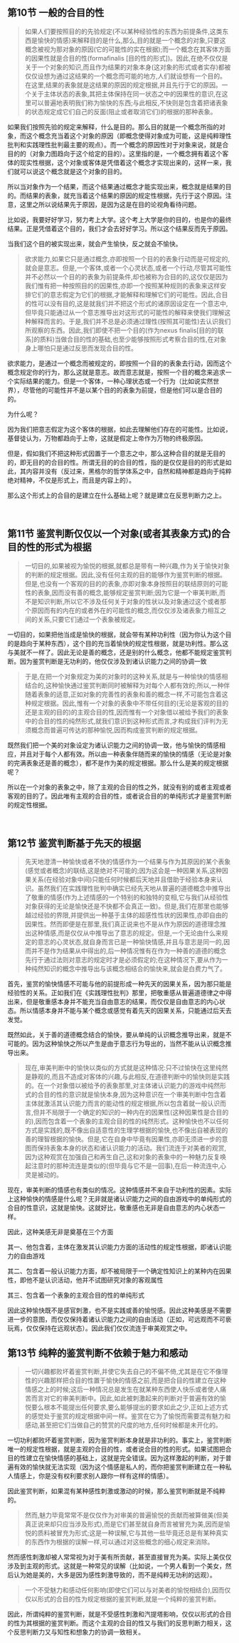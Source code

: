 <h2><b>第10节 一般的合目的性</b></h2><blockquote data-pid="lFm5bMLa">如果人们要按照目的的先验规定(不以某种经验性的东西为前提条件,这类东西是愉快的情感)来解释目的是什么,那么,目的就是一个概念的对象,只要这概念被视为那对象的原因(它的可能性的实在根据);而一个概念在其客体方面的因果性就是合目的性(formafinalis [目的性的形式])。因此,在绝不仅仅是关于一个对象的知识,而且作为结果的对象本身(这对象的形式或者实存)都被仅仅设想为通过这结果的一个概念而可能的地方,人们就设想有一个目的。在这里,结果的表象就是这结果的原因的规定根据,并且先行于它的原因。一个关于主体状态的表象,其把主体保持在同一状态之中的因果性的意识,在这里可以普遍地表明我们称为愉快的东西;与此相反,不快则是包含着把诸表象的状态规定成它们自己的反面(阻止或者取消它们)的根据的那种表象。</blockquote><p data-pid="kKhhcg7A">如果我们按照先验的规定来解释，什么是目的。那么目的就是一个概念所指的对象，而这个概念充当着这个对象的原因（即概念使得对象成为可能，这是纯粹理性批判和实践理性批判最主要的观点）。而一个概念的原因性对于对象来说，就是合目的的（对象力图趋向于这个给定的目的）。这里指的是，一个概念拥有着这个客体的现实性根据，这个对象或客体是凭借着这个概念才实现出来的，这样一来，我们就可以说这个概念就是这个对象的目的。</p><p data-pid="w_1Vdm1l">所以当对象作为一个结果，而这个结果通过概念才能实现出来，概念就是结果的目的。而结果的表象，就充当着这个结果的原因的规定性根据，先行于这个原因。注意，这里之所以说结果先于原因，是因为这是在目的论视角看待问题。</p><p data-pid="adzgVeqI">比如说，我要好好学习，努力考上大学。这个考上大学是你的目的，也是你的最终结果。正是凭借着这个目的，我们才会去好好学习。所以这个结果反而先于原因。</p><p data-pid="8Ro9sFIs">当我们这个目的被实现出来，就会产生愉快，反之就会不愉快。</p><blockquote data-pid="b8jFcWVM">欲求能力,如果它只是通过概念,亦即按照一个目的的表象行动而是可规定的,就会是意志。但是,一个客体,或者一个心灵状态,或者一个行动,尽管其可能性并不必然以一个目的的表象为前提条件,却也被称为合目的的,这仅仅是因为我们惟有把一种按照目的的因果性,亦即一个按照某种规则的表象来这样安排它们的意志假定为它们的根据,才能解释和理解它们的可能性。因此,合目的性可以没有目的,这是就我们并不把这个形式的诸原因设定在一个意志中,但毕竟只能通过从一个意志推导出对这形式的可能性的解释来使我们理解这种解释而言的。于是,我们并不总是必须通过理性(按照其可能性)去认识我们所观察的东西。因此,我们即使不把一个目的(作为nexus finalis[目的的联系]的质料)当做合目的性的基础,也至少能够按照形式考察合目的性,在对象身上哪怕只是通过反思而发现合目的性。</blockquote><p data-pid="fwToGUsH">欲求能力，是通过一个概念而被规定的，即按照一个目的的表象去行动，因而这个概念规定你的行为，那么这就是意志。故而意志就是，按照一个目的概念来追求一个实际结果的能力。但是一个客体，一种心理状态或一个行为（比如说实然世界），尽管他的可能性并不是以某个目的的表象为前提，但是他们可以是合目的的。</p><p data-pid="-GyIkcr0">为什么呢？</p><p data-pid="B46N5haH">因为我们把意志假定为这个客体的根据，如此去理解他们存在的可能性。比如说，基督徒认为，万物都趋向于上帝，这就是假定上帝作为万物的终极原因。</p><p data-pid="DnRoiVmX">但是，假如我们不把这种形式因置于一个意志之中，那么这种合目的就是无目的的，即无目的的合目的性。所谓无目的的合目的性，指的是仅仅是目的的形式是如此，其内容并没有（反过来，黑格尔的哲学体系之中，自然和精神都是趋向于纯粹绝对精神，不仅是形式上，而且是内容上的）。</p><p data-pid="Ak5Gx3py">那么这个形式上的合目的是建立在什么基础上呢？就是建立在反思判断力之上。</p><p><br></p><h2><b>第11节 鉴赏判断仅仅以一个对象(或者其表象方式)的合目的性的形式为根据</b></h2><blockquote data-pid="N4lXjl-X">一切目的,如果被视为愉悦的根据,就都总是带有一种兴趣,作为关于愉快对象的判断的规定根据。因此,没有任何主观的目的能够作为鉴赏判断的根据。但是,也没有一个客观的目的的表象,亦即对象本身按照目的联结原则的可能性的表象,因而没有善的概念,能够规定鉴赏判断;因为它是一个审美判断,而不是知识判断,所以它不涉及任何关于对象的性状以及对象通过这个或者那个原因而有的内在的或者外在的可能性的概念,而仅仅涉及诸表象力相互之间的关系,只要它们通过一个表象被规定。</blockquote><p data-pid="g74IX1dw">一切目的，如果把他当成是愉快的根据，就会带有某种功利性（因为你认为这个目的是趋向于某种东西），这个目的充当着愉快的规定性根据，就是功利性。那么这与美就不一样了。因此无论是善的概念，还是别的什么概念，他都不能规定鉴赏判断。因为鉴赏判断是无功利的，他仅仅涉及到诸认识能力之间的协调一致</p><blockquote data-pid="q9oreJmh">于是,在把一个对象规定为美的对象时的这种关系,就是与一种愉快的情感相结合的,这种愉快通过鉴赏判断同时被解释为对每个人都有效的;所以,一种伴随着表象的适意,正如对象的完善性的表象和善的概念一样,不可能包含着这种规定根据。因此,惟有一个对象的表象中不带任何目的(无论是客观的目的还是主观的目的)的主观合目的性,因而惟有一个对象借以被给予我们的表象中的合目的性的纯然形式,就我们意识到这种形式而言,才构成我们评判为无须概念而普遍可传达的那种愉悦,因而构成鉴赏判断的规定根据。</blockquote><p data-pid="TSxRpw68">既然我们把一个美的对象设定为诸认识能力之间的协调一致，他与愉快的情感相应，并且对于每个人都有效。所以由一种表象伴随而来的愉快的情感（无论是对象的完满表象还是善的概念），都不是作为美的规定根据。那么什么是美的规定根据呢？</p><p data-pid="ch2w_GSK">所以在一个对象的表象之中，除了主观的合目的性之外，就没有别的或者主观或者客观的目的了。因此唯有主观的合目的性，或者说合目的的单纯形式才是鉴赏判断的规定性根据。</p><p><br></p><h2>第12节 鉴赏判断基于先天的根据</h2><blockquote data-pid="j6Dagqki">先天地澄清一种愉快或者不快的情感作为一个结果与作为其原因的某个表象(感觉或者概念)的联结,这是绝对不可能的;因为这会是一种因果关系,这种因果关系(在经验对象中间)只能任何时候都后天地并且借助于经验本身来认识。虽然我们在实践理性批判中确实已经先天地从普遍的道德概念中推导出了敬重的情感(作为上述情感的一个特别的和独特的变相,它与我们从经验性对象获得的无论是愉快还是不快都不会真正一致)。但是,我们在那里也能够越过经验的界限,并提供出一种基于主体的超感性性状的因果性,亦即自由的因果性。然而即便是在那里,我们真正说来也不是从作为原因的道德理念推出这种情感,而是仅仅从中推导出了意志的规定。但是,一个无论由什么来规定的意志的心灵状态,就自身而言已是一种愉快情感,并且与意志是同一的,因而并不是作为结果从中得出的,后一种情况惟有在作为一种善的道德的概念先行于通过法则对意志的规定时才是必须假定的;在这种情况下,要从作为一种纯然知识的概念中推导出与该概念相结合的愉快来,就会是白费力气了。</blockquote><p data-pid="gtroL1cf">首先，鉴赏的愉快情感不可能与他的前提形成一种先天的因果关系，因为那只能是经验性的关系。正如我们在《实践理性批判》那里，把敬重感从普遍道德律之中得出来，但是敬重感本身并不能充当自由意志的结果，而仅仅是自由意志的内心状态。所以情感本身并不能与某个概念或感觉有着先天的因果关系，只能通过后天去发觉。</p><p data-pid="AiA9B-tQ">既然如此，关于善的道德概念结合的愉快，要从单纯的认识概念推导出来，就是不可能的。因为这种愉快之所以产生是由于意志行为导出的，当然不能从认识概念推导出来。</p><blockquote data-pid="FBcGwsE1">现在,审美判断中的愉快以类似的方式就是这种情况:只不过愉快在这里纯然是静观的,而且不造成对客体的兴趣,与此相反,在道德判断中的愉快则是实践的。在一个对象借以被给予的表象那里,对主体诸认识能力的游戏中纯然形式的合目的性的意识就是愉快本身,因为这种意识在一个审美判断中包含着主体就激活其认识能力而言的能动性的规定根据,所以包含着就一般认识而言,但并不局限于一个确定的知识的一种内在的因果性(这种因果性是合目的的),因而包含着一个表象的主观合目的性的纯然形式。这种愉快也不以任何方式是实践的,既不像出自适意性的生理学根据的愉快,也不像出自被表现的善的理智根据的愉快。但是,它在自身中毕竟有因果性,亦即无须进一步的意图而保持表象本身的状态和诸认识能力的活动。我们流连于对美者的观赏,因为这种观赏在加强自己和再生自己,这和对象的表象中的一种魅力反复唤起注意时的那种流连是类似的(但毕竟与它不是一回事),在后一种流连中,心灵是被动的。</blockquote><p data-pid="EDLcrWZf">现在，审美判断的情感也有类似的情况。这种情感并不来自于功利性的因素。实际上这种愉快的情感是什么呢？无非就是诸认识能力之间的自由游戏中的单纯形式的合目的性意识，这就是愉快。这就好比，敬重感也无非是自由意志的内心状态一样。</p><p data-pid="ClgQd2uJ">因此，这种美感无非是奠基在三个方面</p><p data-pid="Bh93Hkwg">其一、他包含着，主体在激发其认识能力方面的活动性的规定性根据，即诸认识能力的自由游戏</p><p data-pid="38IPvap9">其二、包含着一般认识能力方面，却不被局限于一个确定性知识上的某种内在因果性，即他不是认识活动，他并不试图研究对象的客观属性</p><p data-pid="AzvFN4nV">其三、包含着一个表象的主观合目的性的单纯形式</p><p data-pid="PcyFHgO-">因此这种愉快既不是感官刺激，也不是实践或善的愉悦感。因此这种美感是不需要进一步的意图，而仅仅保持着诸认识能力之间的自由活动（正如，可远观而不可亵玩焉，仅仅保持在远观状态）。因此我们仅仅流连于审美观赏之中。</p><h2>第13节 纯粹的鉴赏判断不依赖于魅力和感动</h2><blockquote data-pid="VTRGa_jd">一切兴趣都败坏着鉴赏判断,并使它失去自己的不偏不倚,尤其是在它不像理性的兴趣那样把合目的性置于愉快的情感之前,而是把合目的性建立在这种情感之上的时候;这后一种情况总是发生在就某种东西使人快乐或者使人痛苦而言对它的审美判断中。因此,如此被刺激起来的判断对于普遍有效的愉悦要么根本不能提出任何要求,要么能够提出的要求如此之少,正如上述方式的感觉处于鉴赏的规定根据中间一样。鉴赏在它为了愉悦而需要混有魅力和感动,甚至把它们当做自己的赞赏的尺度的地方,任何时候都是未开化的。</blockquote><p data-pid="QjuyMbDM">一切功利都败坏着鉴赏判断，因为鉴赏判断本身就是非功利的。事实上，鉴赏判断唯一的规定性根据，就是主观的合目的性，或者说合目的性的形式。如果试图把合目的性建立在愉快情感的基础上，这就是完全错误。因为这样激起的判断，对于普遍有效的愉快就无法实现（因为这个情感是私人的，而你把鉴赏判断建立在一种私人情感上，你是没有权利要求别人跟你一样有这样的情感）。</p><p data-pid="JFPU12Rp">因此鉴赏判断，如果混有某种感性刺激或激动的时候，那么鉴赏判断就是不纯粹的。</p><blockquote data-pid="0r6Avr2v">然而,魅力毕竟常常不是仅仅作为对审美的普遍愉悦的贡献而被算做美(但美真正说来却只应当涉及形式),而是它们甚至就自身而言被冒充为美,因而是愉悦的质料被冒充为形式;这是一种误解,它与其他一些毕竟还总是有某种真实的东西作为根据的误解一样,可以通过对这些概念的细心规定来消除。</blockquote><p data-pid="Pcs1biup">然而感性刺激却被人常常视为对于美有所贡献，甚至直接冒充为美。实际上美仅仅涉及到主观的形式。这就是一种常见的误解（比如说，一个男人看到一个美女，然后认为她是美的，大多是因为感性刺激导致的，而不是纯粹无功利的远观）。</p><blockquote data-pid="iXyA-aqm">一个不受魅力和感动任何影响(即使它们可以与对美者的愉悦相结合),因而仅仅以形式的合目的性为规定根据的鉴赏判断,就是一个纯粹的鉴赏判断。</blockquote><p data-pid="6IVbuTZ0">因此，所谓纯粹的鉴赏判断，就是不受感性刺激和汽提塔影响，仅仅以形式的合目的性为其根据的鉴赏判断。而这个主观的合目的性又与我们的反思判断力相关，这个反思判断力又与知性和想象力的协调一致相关。</p>